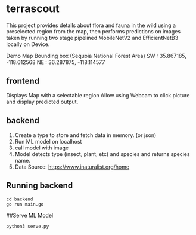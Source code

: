 # terrascout
This project provides details about flora and fauna in the wild using a preselected region from the map, then performs predictions on images taken by running two stage pipelined MobileNetV2 and EfficientNetB3 locally on Device.


Demo Map Bounding box (Sequoia National Forest Area)
SW : 35.867185, -118.612568
NE : 36.287875, -118.114577


## frontend
Displays Map with a selectable region
Allow using Webcam to click picture and display predicted output.


## backend
1. Create a type to store and fetch data in memory. (or json)
2. Run ML model on localhost
3. call model with image
4. Model detects type (insect, plant, etc) and species and returns species name.
5. Data Source: https://www.inaturalist.org/home


## Running backend

```
cd backend
go run main.go
```

##Serve ML Model
```
python3 serve.py
```





